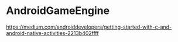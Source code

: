 # AndroidGameEngine

https://medium.com/androiddevelopers/getting-started-with-c-and-android-native-activities-2213b402ffff
